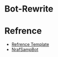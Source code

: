 ﻿# Bot-Rewrite
 
 # Refrence
* [Refrence Template](https://github.com/RaZegame/bot-template-ts)
* [NrafSampBot](https://github.com/NRAF13/SampBotNraf)


